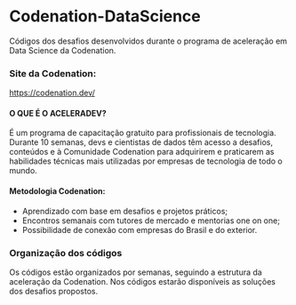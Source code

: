 # Codenation-DataScience
Códigos dos desafios desenvolvidos durante o programa de aceleração em Data Science da Codenation.

### Site da Codenation:
https://codenation.dev/

#### O QUE É O ACELERADEV?
É um programa de capacitação gratuito para profissionais de tecnologia. Durante 10 semanas, devs e cientistas de dados têm acesso a desafios, conteúdos e à Comunidade Codenation para adquirirem e praticarem as habilidades técnicas mais utilizadas por empresas de tecnologia de todo o mundo.

#### Metodologia Codenation:
- Aprendizado com base em desafios e projetos práticos;
- Encontros semanais com tutores de mercado e mentorias one on one;
- Possibilidade de conexão com empresas do Brasil e do exterior.

### Organização dos códigos
Os códigos estão organizados por semanas, seguindo a estrutura da aceleração da Codenation.
Nos códigos estarão disponíveis as soluções dos desafios propostos.
